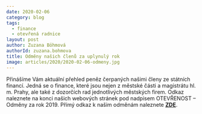 ```yaml
---
date: 2020-02-06
category: blog
tags:
  - finance
  - otevřená radnice
layout: post
author: Zuzana Böhmová
authorId: zuzana.bohmova
title: Odměny našich členů za uplynulý rok
image: articles/2020/2020-02-06-odmeny.jpg
---
```


Přinášíme Vám aktuální přehled peněz čerpaných našimi členy ze státních financí. Jedná se o finance, které jsou nejen z městské části a magistrátu hl. m. Prahy, ale také z dozorčích rad jednotlivých městských firem.
Odkaz naleznete na konci našich webových stránek pod nadpisem OTEVŘENOST – Odměny za rok 2019. Přímý odkaz k našim odměnám naleznete **[ZDE](https://praha11.pirati.cz/lide/platy-2019/)**.
